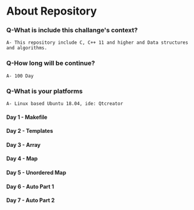 # About Repository

### Q-What is include this challange's context?
    A- This repository include C, C++ 11 and higher and Data structures and algorithms.

### Q-How long will be continue?
    A- 100 Day

### Q-What is your platforms
    A- Linux based Ubuntu 18.04, ide: Qtcreator 




#### Day 1 - Makefile
#### Day 2 - Templates
#### Day 3 - Array
#### Day 4 - Map
#### Day 5 - Unordered Map
#### Day 6 - Auto Part 1
#### Day 7 - Auto Part 2



